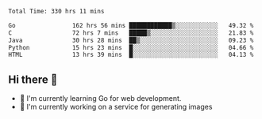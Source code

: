 <!--START_SECTION:waka-->

```txt
Total Time: 330 hrs 11 mins

Go                162 hrs 56 mins ████████████▒░░░░░░░░░░░░   49.32 %
C                 72 hrs 7 mins   █████▒░░░░░░░░░░░░░░░░░░░   21.83 %
Java              30 hrs 28 mins  ██▒░░░░░░░░░░░░░░░░░░░░░░   09.23 %
Python            15 hrs 23 mins  █░░░░░░░░░░░░░░░░░░░░░░░░   04.66 %
HTML              13 hrs 39 mins  █░░░░░░░░░░░░░░░░░░░░░░░░   04.13 %
```

<!--END_SECTION:waka-->

## Hi there 👋
- 🌱 I'm currently learning Go for web development.
- 🔭 I'm currently working on a service for generating images 

<!--
**prorok210/prorok210** is a ✨ _special_ ✨ repository because its `README.md` (this file) appears on your GitHub profile.

Here are some ideas to get you started:

- 🔭 I’m currently working on ...
- 🌱 I’m currently learning ...
- 👯 I’m looking to collaborate on ...
- 🤔 I’m looking for help with ...
- 💬 Ask me about ...
- 📫 How to reach me: ...
- 😄 Pronouns: ...
- ⚡ Fun fact: ...
-->
